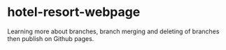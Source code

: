 # hotel-resort-webpage
Learning more about branches, branch merging and deleting of branches then publish on Github pages.
